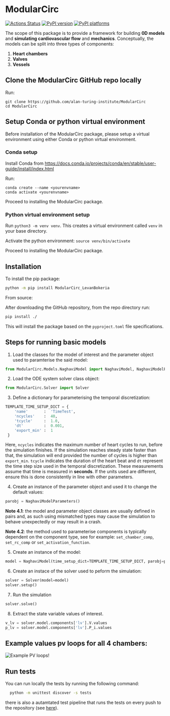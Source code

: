 # ModularCirc

[![Actions Status][actions-badge]](https://github.com/alan-turing-institute/ModularCirc/.github/workflows/ci.yml/badge.svg?branch=dev)
[![PyPI version][pypi-version]](https://test.pypi.org/project/ModularCirc-LevanBokeria/0.1.1/)
[![PyPI platforms][pypi-platforms]](https://test.pypi.org/project/ModularCirc-LevanBokeria/0.1.1/)

The scope of this package is to provide a framework for building **0D models** and **simulating cardiovascular flow** and **mechanics**. Conceptually, the models can be split into three types of components:
1. **Heart chambers**
2. **Valves**
3. **Vessels** 

## Clone the ModularCirc GitHub repo locally

Run:

```
git clone https://github.com/alan-turing-institute/ModularCirc
cd ModularCirc
```

## Setup Conda or python virtual environment

Before installation of the ModularCirc package, please setup a virtual environment using either Conda or python virtual environment.

### Conda setup

Install Conda from https://docs.conda.io/projects/conda/en/stable/user-guide/install/index.html

Run: 

```
conda create --name <yourenvname>
conda activate <yourenvname>
```

Proceed to installing the ModularCirc package.

### Python virtual environment setup

Run `python3 -m venv venv`. This creates a virtual environment called `venv` in your base directory. 

Activate the python environment: `source venv/bin/activate`

Proceed to installing the ModularCirc package.

## Installation

To install the pip package: 

```bash
python -m pip install ModularCirc_LevanBokeria
```

From source:

After downloading the GitHub repository, from the repo directory run:

```bash
pip install ./
```

This will install the package based on the `pyproject.toml` file specifications.


## Steps for running basic models
1. Load the classes for the model of interest and the parameter object used to paramterise the said model:
```python
from ModularCirc.Models.NaghaviModel import NaghaviModel, NaghaviModelParameters
```

2. Load the ODE system solver class object:
```python
from ModularCirc.Solver import Solver
```

3. Define a dictionary for parameterising the temporal discretization:
```python
TEMPLATE_TIME_SETUP_DICT = {
    'name'       :  'TimeTest',
    'ncycles'    :  40,
    'tcycle'     :  1.0,
    'dt'         :  0.001, 
    'export_min' :  1
 }
```
Here, `ncycles` indicates the maximum number of heart cycles to run, before the simulation finishes.
If the simulation reaches steady state faster than that, the simulation will end provided the number of cycles is higher than `export_min`. 
`tcycle` indicates the duration of the heart beat and `dt` represent the time step size used in the temporal discretization. 
These measurements assume that time is measured in **seconds**. 
If the units used are different, ensure this is done consistently in line with other parameters.

4. Create an instance of the parameter object and used it to change the default values:
```python
parobj = NaghaviModelParameters()
```
**Note 4.1**: the model and parameter object classes are usually defined in pairs and, as such using mismatched types may cause the simulation to behave unexpectedly or may result in a crash.

**Note 4.2**: the method used to parameterise components is typically dependent on the component type, see for example: `set_chamber_comp`, `set_rc_comp` or `set_activation_function`.

5. Create an instance of the model:
```python
model = NaghaviModel(time_setup_dict=TEMPLATE_TIME_SETUP_DICT, parobj=parobj)
```

6. Create an instace of the solver used to peform the simulation:
```python
solver = Solver(model=model)
solver.setup()
```

7. Run the simulation
```python
solver.solve()
```

8. Extract the state variable values of interest.
```python
v_lv = solver.model.components['lv'].V.values
p_lv = solver.model.components['lv'].P_i.values
```

## Example values pv loops for all 4 chambers:
![Example PV loops!](Figures/PV_loops.png)

## Run tests

You can run locally the tests by running the following command:
```bash
  python -m unittest discover -s tests
```
there is also a autamtated test pipeline that runs the tests on every push to the repository (see [here](.github/workflows/ci.yml)).

<!-- prettier-ignore-start -->
[actions-badge]:            {{url}}/workflows/CI/badge.svg
[actions-link]:             {{url}}/actions
[pypi-link]:                https://pypi.org/project/{{project_name}}/
[pypi-platforms]:           https://img.shields.io/pypi/pyversions/{{project_name}}
[pypi-version]:             https://img.shields.io/pypi/v/{{project_name}}
<!-- prettier-ignore-end -->
